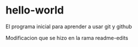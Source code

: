 # hello-world
El programa inicial para aprender a usar git y github


Modificacion que se hizo en la rama readme-edits
